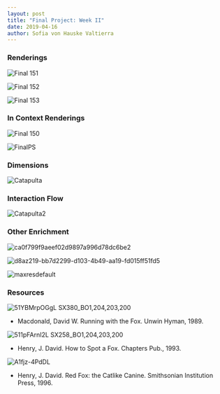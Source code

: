 ```yaml
---
layout: post
title: "Final Project: Week II"
date: 2019-04-16
author: Sofia von Hauske Valtierra
---
```


### Renderings

![Final 151](https://user-images.githubusercontent.com/43420227/56206625-cdd1b680-601a-11e9-86d4-02cb9f2d73b8.jpg)

![Final 152](https://user-images.githubusercontent.com/43420227/56206626-cdd1b680-601a-11e9-9b09-c81e54bd5bdc.jpg)

![Final 153](https://user-images.githubusercontent.com/43420227/56206627-cdd1b680-601a-11e9-8589-e2a2f4780562.jpg)

### In Context Renderings 

![Final 150](https://user-images.githubusercontent.com/43420227/56206624-cdd1b680-601a-11e9-86b1-5d7418cf75ef.jpg)

![FinalPS](https://user-images.githubusercontent.com/43420227/56206630-ce6a4d00-601a-11e9-9ca4-00e984f33f79.jpg)

### Dimensions

![Catapulta](https://user-images.githubusercontent.com/43420227/56206621-cdd1b680-601a-11e9-904a-80c2d79b86b4.jpg)

### Interaction Flow

![Catapulta2](https://user-images.githubusercontent.com/43420227/56206622-cdd1b680-601a-11e9-9b81-50d35ce1d7ec.jpg)

### Other Enrichment

![ca0f799f9aeef02d9897a996d78dc6be2](https://user-images.githubusercontent.com/43420227/56207224-379e9000-601c-11e9-98f3-88c1dd27df8f.jpg)

![d8az219-bb7d2299-d103-4b49-aa19-fd015ff51fd5](https://user-images.githubusercontent.com/43420227/56207225-379e9000-601c-11e9-8f9f-454b1ce8c92a.jpg)

![maxresdefault](https://user-images.githubusercontent.com/43420227/56207226-379e9000-601c-11e9-9f43-9fd0d81fbc81.jpg)

### Resources

![51YBMrpOGgL _SX380_BO1,204,203,200_](https://user-images.githubusercontent.com/43420227/56206617-cdd1b680-601a-11e9-8b85-1e1d48db11da.jpg)

- Macdonald, David W. Running with the Fox. Unwin Hyman, 1989.

![511pFArnI2L _SX258_BO1,204,203,200_](https://user-images.githubusercontent.com/43420227/56206618-cdd1b680-601a-11e9-87fe-77f88b9aa7d2.jpg)
- Henry, J. David. How to Spot a Fox. Chapters Pub., 1993.

![A1fjz-4PdDL](https://user-images.githubusercontent.com/43420227/56206619-cdd1b680-601a-11e9-9537-7206f0eb8451.jpg)
- Henry, J. David. Red Fox: the Catlike Canine. Smithsonian Institution Press, 1996.

